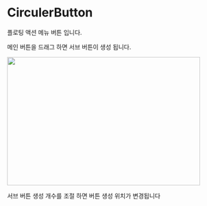 # CirculerButton

플로팅 액션 메뉴 버튼 입니다.

메인 버튼을 드래그 하면 서브 버튼이 생성 됩니다.

<img src=" /CirculerButton.jpg" width="450px" height="300px"   ></img><br/>

서브 버튼 생성 개수를 조절 하면 버튼 생성 위치가 변경됩니다